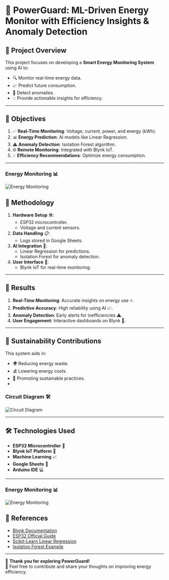 # 🌟 PowerGuard: ML-Driven Energy Monitor with Efficiency Insights & Anomaly Detection

## 📘 Project Overview
This project focuses on developing a **Smart Energy Monitoring System** using AI to:
- 🔍 Monitor real-time energy data.
- 📈 Predict future consumption.
- 🚨 Detect anomalies.
- 💡 Provide actionable insights for efficiency.

---

## 🎯 Objectives
1. ✅ **Real-Time Monitoring**: Voltage, current, power, and energy (kWh).
2. 📊 **Energy Prediction**: AI models like Linear Regression.
3. ⚠ **Anomaly Detection**: Isolation Forest algorithm.
4. 🌐 **Remote Monitoring**: Integrated with Blynk IoT.
5. 💡 **Efficiency Recommendations**: Optimize energy consumption.

---
### Energy Monitoring 📊
![Energy Monitoring](images/Flowchart.png)

## 🔬 Methodology
1. **Hardware Setup** 🛠:
   - ESP32 microcontroller.
   - Voltage and current sensors.
2. **Data Handling** 📋:
   - Logs stored in Google Sheets.
3. **AI Integration** 🤖:
   - Linear Regression for predictions.
   - Isolation Forest for anomaly detection.
4. **User Interface** 📱:
   - Blynk IoT for real-time monitoring.

---

## 🚀 Results
1. **Real-Time Monitoring**: Accurate insights on energy use ⚡.
2. **Predictive Accuracy**: High reliability using AI 📈.
3. **Anomaly Detection**: Early alerts for inefficiencies ⚠.
4. **User Engagement**: Interactive dashboards on Blynk 📲.

---

## 🌿 Sustainability Contributions
This system aids in:
- 🌍 Reducing energy waste.
- 💰 Lowering energy costs.
- 🔄 Promoting sustainable practices.
- 
### Circuit Diagram 🛠
![Circuit Diagram](images/circuit-diagram.png)

---

## 🛠 Technologies Used
- **ESP32 Microcontroller** 🧠
- **Blynk IoT Platform** 📡
- **Machine Learning** 📈
- **Google Sheets** 📝
- **Arduino IDE** 💻

---

### Energy Monitoring 📊
![Energy Monitoring](images/energy-monitoring.png)

## 📜 References
- [Blynk Documentation](https://docs.blynk.io/)
- [ESP32 Official Guide](https://docs.espressif.com/projects/esp-idf/en/stable/esp32/index.html)
- [Scikit-Learn Linear Regression](https://scikit-learn.org/stable/modules/generated/sklearn.linear_model.LinearRegression.html)
- [Isolation Forest Example](https://scikit-learn.org/stable/auto_examples/ensemble/plot_isolation_forest.html)

---

🎉 **Thank you for exploring PowerGuard!**  
🔗 Feel free to contribute and share your thoughts on improving energy efficiency.
